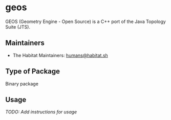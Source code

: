 # geos

GEOS (Geometry Engine - Open Source) is a C++ port of the ​Java Topology Suite (JTS).

## Maintainers

* The Habitat Maintainers: <humans@habitat.sh>

## Type of Package

Binary package

## Usage

*TODO: Add instructions for usage*
